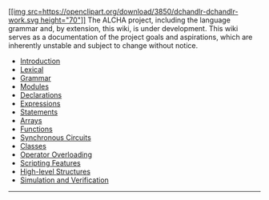 [[[img src=https://openclipart.org/download/3850/dchandlr-dchandlr-work.svg height="70"]]](https://openclipart.org/detail/3850/work)
The ALCHA project, including the language grammar and, by extension, this wiki, is under development.  This wiki serves as a documentation of the project goals and aspirations, which are inherently unstable and subject to change without notice.

- [Introduction](/p/alcha/wiki/Introduction)
- [Lexical](/p/alcha/wiki/Lexical)
- [Grammar](/p/alcha/wiki/Grammar)
- [Modules](/p/alcha/wiki/Modules)
- [Declarations](/p/alcha/wiki/Declarations)
- [Expressions](/p/alcha/wiki/Expressions)
- [Statements](/p/alcha/wiki/Statements)
- [Arrays](/p/alcha/wiki/Arrays)
- [Functions](/p/alcha/wiki/Functions)
- [Synchronous Circuits](/p/alcha/wiki/SynchronousCircuits)
- [Classes](/p/alcha/wiki/Classes)
- [Operator Overloading](/p/alcha/wiki/OperatorOverloading)
- [Scripting Features](/p/alcha/wiki/Scripting)
- [High-level Structures](/p/alcha/wiki/HighLevelStructures)
- [Simulation and Verification](/p/alcha/wiki/Simulation)
--------------------------------------------------------------------------------

